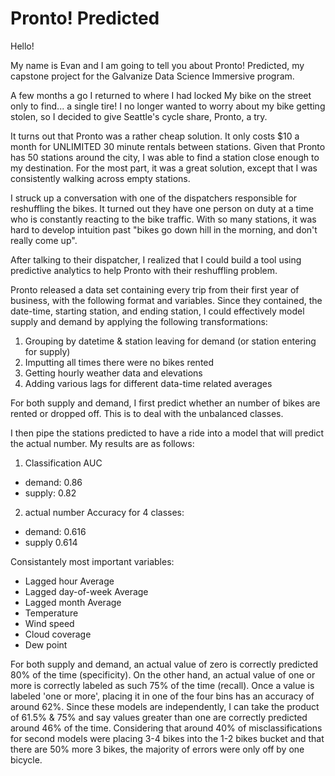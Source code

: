 # Pronto! Predicted

Hello! 

My name is Evan and I am going to tell you about Pronto! Predicted, my capstone project for the Galvanize Data Science Immersive program.

A few months a go I returned to where I had locked My bike on the street only to find... a single tire! I no longer wanted to worry about my bike getting stolen, so I decided to give Seattle's cycle share, Pronto, a try. 

It turns out that Pronto was a rather cheap solution. It only costs $10 a month for UNLIMITED 30 minute rentals between stations. Given that Pronto has 50 stations around the city, I was able to find a station close enough to my destination. For the most part, it was a great solution, except that I was consistently walking across empty stations. 

I struck up a conversation with one of the dispatchers responsible for reshuffling the bikes. It turned out they have one person on duty at a time who is constantly reacting to the bike traffic. With so many stations, it was hard to develop intuition past "bikes go down hill in the morning, and don't really come up".

After talking to their dispatcher, I realized that I could build a tool using predictive analytics to help Pronto with their reshuffling problem. 

Pronto released a data set containing every trip from their first year of business, with the following format and variables. Since they contained, the date-time, starting station, and ending station, I could effectively model supply and demand by applying the following transformations: 

1. Grouping by datetime & station leaving for demand (or station entering for supply)
2. Imputting all times there were no bikes rented
3. Getting hourly weather data and elevations
4. Adding various lags for different data-time related averages

For both supply and demand, I first predict whether an number of bikes are rented or dropped off. This is to deal with the unbalanced classes. 

I then pipe the stations predicted to have a ride into a model that will predict the actual number. My results are as follows:

1. Classification AUC
 * demand: 0.86
 * supply: 0.82
2. actual number Accuracy for 4 classes:
 * demand: 0.616
 * supply 0.614

Consistantely most important variables:

* Lagged hour Average
* Lagged day-of-week Average
* Lagged month Average
* Temperature 
* Wind speed
* Cloud coverage
* Dew point

For both supply and demand, an actual value of zero is correctly predicted 80% of the time (specificity). On the other hand, an actual value of one or more is correctly labeled as such 75% of the time (recall). Once a value is labeled 'one or more', placing it in one of the four bins has an accuracy of around 62%. Since these models are independently, I can take the product of 61.5% & 75% and say values greater than one are correctly predicted around 46% of the time. Considering that around 40% of misclassifications for second models were placing 3-4 bikes into the 1-2 bikes bucket and that there are 50% more 3 bikes, the majority of errors were only off by one bicycle. 















